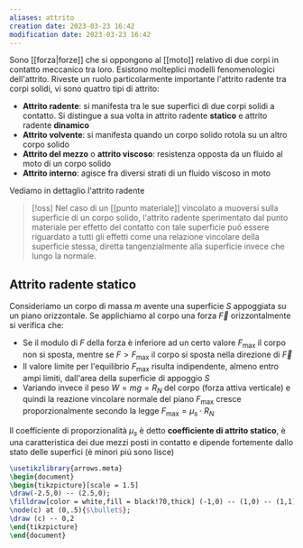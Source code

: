 ```yaml
---
aliases: attrito
creation date: 2023-03-23 16:42
modification date: 2023-03-23 16:42
---
```


Sono [[forza|forze]] che si oppongono al [[moto]] relativo di due corpi in contatto meccanico tra loro. Esistono molteplici modelli fenomenologici dell'attrito. Riveste un ruolo particolarmente importante l'attrito radente tra corpi solidi, vi sono quattro tipi di attrito:

- **Attrito radente**: si manifesta tra le sue superfici di due corpi solidi a contatto. Si distingue a sua volta in attrito radente **statico** e attrito radente **dinamico**
- **Attrito volvente**: si manifesta quando un corpo solido rotola su un altro corpo solido
- **Attrito del mezzo** o **attrito viscoso**: resistenza opposta da un fluido al moto di un corpo solido
- **Attrito interno**: agisce fra diversi strati di un fluido viscoso in moto

Vediamo in dettaglio l'attrito radente

>[!oss]
>Nel caso di un [[punto materiale]] vincolato a muoversi sulla superficie di un corpo solido, l'attrito radente sperimentato dal punto materiale per effetto del contatto con tale superficie puó essere riguardato a tutti gli effetti come una relazione vincolare della superficie stessa, diretta tangenzialmente alla superficie invece che lungo la normale.


## Attrito radente statico
Consideriamo un corpo di massa $m$ avente una superficie $S$ appoggiata su un piano orizzontale. Se applichiamo al corpo una forza $\vec{F}$ orizzontalmente si verifica che:
- Se il modulo di $F$ della forza è inferiore ad un certo valore $F_{\text{max}}$ il corpo non si sposta, mentre se $F > F_{\text{max}}$ il corpo si sposta nella direzione di $\vec{F}$
- Il valore limite per l'equilibrio $F_{\text{max}}$ risulta indipendente, almeno entro ampi limiti, dall'area della superficie di appoggio $S$
- Variando invece il peso $W = mg = R_{N}$ del corpo (forza attiva verticale) e quindi la reazione vincolare normale del piano $F_{\text{max}}$ cresce proporzionalmente secondo la legge $F_{\text{max}} = \mu_{s} \cdot R_{N}$

Il coefficiente di proporzionalità $\mu_{s}$ è detto **coefficiente di attrito statico**, è una caratteristica dei due mezzi posti in contatto e dipende fortemente dallo stato delle superfici (è minori piú sono lisce)

```tikz
\usetikzlibrary{arrows.meta}
\begin{document}
\begin{tikzpicture}[scale = 1.5]
\draw(-2.5,0) -- (2.5,0);
\filldraw[color = white,fill = black!70,thick] (-1,0) -- (1,0) -- (1,1) -- (-1,1) -- (-1,0);
\node(c) at (0,.5){$\bullet$}; 
\draw (c) -- 0,2
\end{tikzpicture}
\end{document}
```


